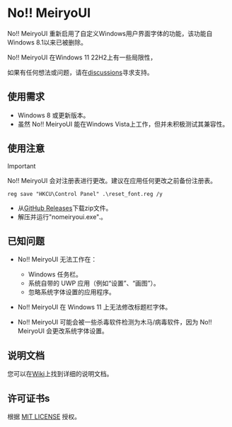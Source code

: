 # No!! MeiryoUI 

No!! MeiryoUI 重新启用了自定义Windows用户界面字体的功能，该功能自Windows 8.1以来已被删除。

No!! MeiryoUI 在Windows 11 22H2上有一些局限性，

如果有任何想法或问题，请在[discussions](https://github.com/Tatsu-syo/noMeiryoUI/discussions)寻求支持。

## 使用需求

- Windows 8 或更新版本。
 - 虽然 No!! MeiryoUI 能在Windows Vista上工作，但并未积极测试其兼容性。

## 使用注意

> [!IMPORTANT]  
> No!! MeiryoUI 会对注册表进行更改。建议在应用任何更改之前备份注册表。
> 
> ``` batchfile
> reg save "HKCU\Control Panel" .\reset_font.reg /y
> ```

 - 从[GitHub Releases](https://github.com/tatsu-syo/nomeiryoui/releases/latest)下载zip文件。
 - 解压并运行"nomeiryoui.exe".。

## 已知问题

- No!! MeiryoUI 无法工作在：
    - Windows 任务栏。
    - 系统自带的 UWP 应用（例如“设置”、“画图”）。
    - 忽略系统字体设置的应用程序。
    
- No!! MeiryoUI 在 Windows 11 上无法修改标题栏字体。
- No!! MeiryoUI 可能会被一些杀毒软件检测为木马/病毒软件，因为 No!! MeiryoUI 会更改系统字体设置。

## 说明文档

您可以在[Wiki](https://github.com/tatsu-syo/nomeiryoui/wiki)上找到详细的说明文档。

## 许可证书s

根据 [MIT LICENSE](https://github.com/Tatsu-syo/noMeiryoUI/blob/master/LICENSE) 授权。
